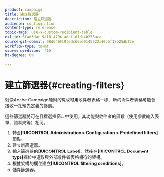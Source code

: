 ```yaml
---
product: campaign
title: 建立篩選器
description: 建立篩選器
audience: configuration
content-type: reference
topic-tags: use-a-custom-recipient-table
exl-id: 6fad3dac-9af0-4796-adcf-d1de4b255aca
source-git-commit: 98d646919fedc66ee9145522ad0c5f15b25dbf2e
workflow-type: tm+mt
source-wordcount: '89'
ht-degree: 6%

---
```


# 建立篩選器{#creating-filters}

就像Adobe Campaign隨附的現成可用收件者表格一樣，新的收件者表格可能會接收一批預先定義的篩選。

這些篩選器將可在目標選擇窗口中使用，其功能與收件者的區段（使用參數輸入表單、資料夾等）相同。

1. 轉至&#x200B;**[!UICONTROL Administration > Configuration > Predefined filters]**&#x200B;節點。
1. 建立新篩選器。
1. 輸入篩選器的&#x200B;**[!UICONTROL Label]**，然後在&#x200B;**[!UICONTROL Document type]**&#x200B;欄位中選取與外部收件者表格相符的架構。
1. 根據架構的欄位建立&#x200B;**[!UICONTROL filtering conditions]**。
1. 儲存篩選器。
